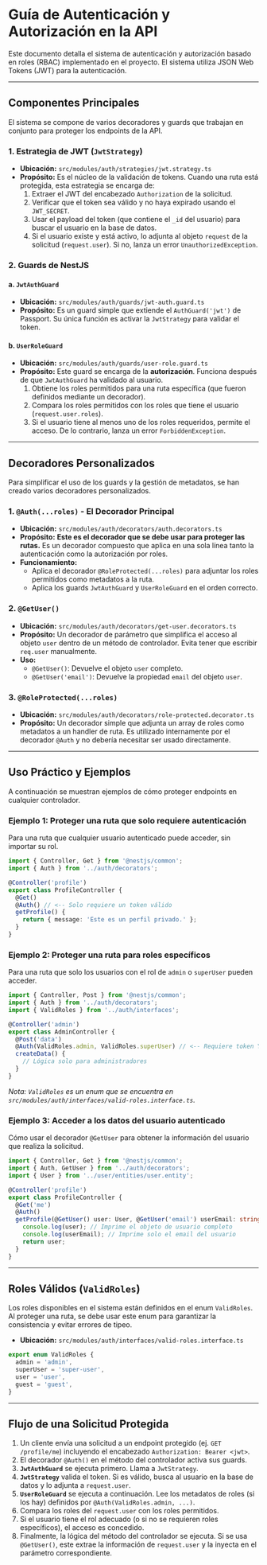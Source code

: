 # Guía de Autenticación y Autorización en la API

Este documento detalla el sistema de autenticación y autorización basado en roles (RBAC) implementado en el proyecto. El sistema utiliza JSON Web Tokens (JWT) para la autenticación.

---

## Componentes Principales

El sistema se compone de varios decoradores y guards que trabajan en conjunto para proteger los endpoints de la API.

### 1. Estrategia de JWT (`JwtStrategy`)

- **Ubicación:** `src/modules/auth/strategies/jwt.strategy.ts`
- **Propósito:** Es el núcleo de la validación de tokens. Cuando una ruta está protegida, esta estrategia se encarga de:
  1. Extraer el JWT del encabezado `Authorization` de la solicitud.
  2. Verificar que el token sea válido y no haya expirado usando el `JWT_SECRET`.
  3. Usar el payload del token (que contiene el `_id` del usuario) para buscar el usuario en la base de datos.
  4. Si el usuario existe y está activo, lo adjunta al objeto `request` de la solicitud (`request.user`). Si no, lanza un error `UnauthorizedException`.

### 2. Guards de NestJS

#### a. `JwtAuthGuard`

- **Ubicación:** `src/modules/auth/guards/jwt-auth.guard.ts`
- **Propósito:** Es un guard simple que extiende el `AuthGuard('jwt')` de Passport. Su única función es activar la `JwtStrategy` para validar el token.

#### b. `UserRoleGuard`

- **Ubicación:** `src/modules/auth/guards/user-role.guard.ts`
- **Propósito:** Este guard se encarga de la **autorización**. Funciona después de que `JwtAuthGuard` ha validado al usuario.
  1. Obtiene los roles permitidos para una ruta específica (que fueron definidos mediante un decorador).
  2. Compara los roles permitidos con los roles que tiene el usuario (`request.user.roles`).
  3. Si el usuario tiene al menos uno de los roles requeridos, permite el acceso. De lo contrario, lanza un error `ForbiddenException`.

---

## Decoradores Personalizados

Para simplificar el uso de los guards y la gestión de metadatos, se han creado varios decoradores personalizados.

### 1. `@Auth(...roles)` - El Decorador Principal

- **Ubicación:** `src/modules/auth/decorators/auth.decorators.ts`
- **Propósito:** **Este es el decorador que se debe usar para proteger las rutas.** Es un decorador compuesto que aplica en una sola línea tanto la autenticación como la autorización por roles.
- **Funcionamiento:**
  - Aplica el decorador `@RoleProtected(...roles)` para adjuntar los roles permitidos como metadatos a la ruta.
  - Aplica los guards `JwtAuthGuard` y `UserRoleGuard` en el orden correcto.

### 2. `@GetUser()`

- **Ubicación:** `src/modules/auth/decorators/get-user.decorators.ts`
- **Propósito:** Un decorador de parámetro que simplifica el acceso al objeto `user` dentro de un método de controlador. Evita tener que escribir `req.user` manualmente.
- **Uso:**
  - `@GetUser()`: Devuelve el objeto `user` completo.
  - `@GetUser('email')`: Devuelve la propiedad `email` del objeto `user`.

### 3. `@RoleProtected(...roles)`

- **Ubicación:** `src/modules/auth/decorators/role-protected.decorator.ts`
- **Propósito:** Un decorador simple que adjunta un array de roles como metadatos a un handler de ruta. Es utilizado internamente por el decorador `@Auth` y no debería necesitar ser usado directamente.

---

## Uso Práctico y Ejemplos

A continuación se muestran ejemplos de cómo proteger endpoints en cualquier controlador.

### Ejemplo 1: Proteger una ruta que solo requiere autenticación

Para una ruta que cualquier usuario autenticado puede acceder, sin importar su rol.

```typescript
import { Controller, Get } from '@nestjs/common';
import { Auth } from '../auth/decorators';

@Controller('profile')
export class ProfileController {
  @Get()
  @Auth() // <-- Solo requiere un token válido
  getProfile() {
    return { message: 'Este es un perfil privado.' };
  }
}
```

### Ejemplo 2: Proteger una ruta para roles específicos

Para una ruta que solo los usuarios con el rol de `admin` o `superUser` pueden acceder.

```typescript
import { Controller, Post } from '@nestjs/common';
import { Auth } from '../auth/decorators';
import { ValidRoles } from '../auth/interfaces';

@Controller('admin')
export class AdminController {
  @Post('data')
  @Auth(ValidRoles.admin, ValidRoles.superUser) // <-- Requiere token Y uno de estos roles
  createData() {
    // Lógica solo para administradores
  }
}
```

_Nota: `ValidRoles` es un enum que se encuentra en `src/modules/auth/interfaces/valid-roles.interface.ts`._

### Ejemplo 3: Acceder a los datos del usuario autenticado

Cómo usar el decorador `@GetUser` para obtener la información del usuario que realiza la solicitud.

```typescript
import { Controller, Get } from '@nestjs/common';
import { Auth, GetUser } from '../auth/decorators';
import { User } from '../user/entities/user.entity';

@Controller('profile')
export class ProfileController {
  @Get('me')
  @Auth()
  getProfile(@GetUser() user: User, @GetUser('email') userEmail: string) {
    console.log(user); // Imprime el objeto de usuario completo
    console.log(userEmail); // Imprime solo el email del usuario
    return user;
  }
}
```

---

## Roles Válidos (`ValidRoles`)

Los roles disponibles en el sistema están definidos en el enum `ValidRoles`. Al proteger una ruta, se debe usar este enum para garantizar la consistencia y evitar errores de tipeo.

- **Ubicación:** `src/modules/auth/interfaces/valid-roles.interface.ts`

```typescript
export enum ValidRoles {
  admin = 'admin',
  superUser = 'super-user',
  user = 'user',
  guest = 'guest',
}
```

---

## Flujo de una Solicitud Protegida

1.  Un cliente envía una solicitud a un endpoint protegido (ej. `GET /profile/me`) incluyendo el encabezado `Authorization: Bearer <jwt>`.
2.  El decorador `@Auth()` en el método del controlador activa sus guards.
3.  **`JwtAuthGuard`** se ejecuta primero. Llama a `JwtStrategy`.
4.  **`JwtStrategy`** valida el token. Si es válido, busca al usuario en la base de datos y lo adjunta a `request.user`.
5.  **`UserRoleGuard`** se ejecuta a continuación. Lee los metadatos de roles (si los hay) definidos por `@Auth(ValidRoles.admin, ...)`.
6.  Compara los roles del `request.user` con los roles permitidos.
7.  Si el usuario tiene el rol adecuado (o si no se requieren roles específicos), el acceso es concedido.
8.  Finalmente, la lógica del método del controlador se ejecuta. Si se usa `@GetUser()`, este extrae la información de `request.user` y la inyecta en el parámetro correspondiente.
